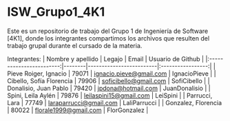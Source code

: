 # ISW_Grupo1_4K1
Este es un repositorio de trabajo del Grupo 1 de Ingeniería de Software [4K1], donde los integrantes compartimos los archivos que resulten del trabajo grupal durante el cursado de la materia.

Integrantes:
|     Nombre y apellido    | Legajo | Email                   | Usuario de Github |
|:------------------------:|--------|-------------------------|:-----------------:|
| Pieve Roiger, Ignacio    | 79071  | ignacio.pieve@gmail.com | IgnacioPieve      |
| Cibello, Sofía Florencia | 79906  | soficibello@gmail.com   | SofiCibello       |
| Donalisio, Juan Pablo    | 79420  | jpdona@hotmail.com      | JuanDonalisio     |
| Spini, Leila Aylén       | 79876  | leilaspini15@gmail.com  | LeiSpini          |
| Parrucci, Lara           | 77749  | laraparrucci@gmail.com  | LaliParrucci      |
| Gonzalez, Florencia      | 80022  | florale1999@gmail.com   | FlorGonzalez      |
